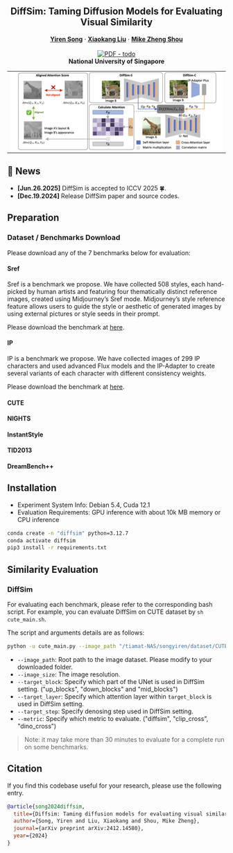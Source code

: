 
<p align="center">

  <h2 align="center">DiffSim: Taming Diffusion Models for Evaluating Visual Similarity</h2>
  <p align="center">
    <a href="https://scholar.google.com/citations?user=L2YS0jgAAAAJ&hl=en"><strong>Yiren Song</strong></a>
    ·
    <a href="https://scholar.google.com/citations?user=dAEHm8AAAAAJ&hl=en"><strong>Xiaokang Liu</strong></a>
    ·
    <a href="https://sites.google.com/view/showlab"><strong>Mike Zheng Shou</strong></a>
    <br>
    <br>
        <a href="https://arxiv.org/abs/2412.14580"><img src='https://img.shields.io/badge/arXiv-AntiReference' alt='PDF - todo'></a>
        <!-- <a href='https://showlab.github.io/magicanimate'><img src='https://img.shields.io/badge/Project_Page-AntiReference' alt='Project Page - todo'></a> -->
        <!-- <a href='https://huggingface.co/spaces/zcxu-eric/magicanimate'><img src='https://img.shields.io/badge/%F0%9F%A4%97%20Hugging%20Face-Spaces-blue'></a> -->
    <br>
    <b>National University of Singapore</b>
  </p>
  
  <table align="center">
    <tr>
    <td>
      <img src="assets/teaser.png" alt='teaser1'>
    </td>
    </tr>
  </table>

## 📢 News
* **[Jun.26.2025]** DiffSim is accepted to ICCV 2025 🍀.
* **[Dec.19.2024]** Release DiffSim paper and source codes.

## Preparation

### Dataset / Benchmarks Download

Please download any of the 7 benchmarks below for evaluation:

#### Sref

Sref is a benchmark we propose. We have collected 508 styles, each hand-picked by human artists and featuring four thematically distinct reference images, created using Midjourney’s Sref mode. Midjourney’s style reference feature allows users to guide the style or aesthetic of generated images by using external pictures or style seeds in their prompt.

Please download the benchmark at [here](https://huggingface.co/datasets/yiren98/Sref).

#### IP

IP is a benchmark we propose. We have collected images of 299 IP characters and used advanced Flux models and the IP-Adapter to create several variants of each character with different consistency weights.

Please download the benchmark at [here](https://huggingface.co/datasets/yiren98/IPref/tree/main).

#### CUTE

#### NIGHTS

#### InstantStyle

#### TID2013

#### DreamBench++

## Installation

- Experiment System Info: Debian 5.4, Cuda 12.1
- Evaluation Requirements: GPU inference with about 10k MB memory or CPU inference

```bash
conda create -n "diffsim" python=3.12.7
conda activate diffsim
pip3 install -r requirements.txt
```


## Similarity Evaluation

### DiffSim

For evaluating each benchmark, please refer to the corresponding bash script. For example, you can evaluate DiffSim on CUTE dataset by `sh cute_main.sh`.

The script and arguments details are as follows:

```bash
python -u cute_main.py --image_path "/tiamat-NAS/songyiren/dataset/CUTE/" --image_size 512 --target_block "up_blocks" --target_layer 0 --target_step 600 --similarity "cosine" --seed 2334 --metric "diffsim"
```

- `--image_path`: Root path to the image dataset. Please modify to your downloaded folder.
- `--image_size`: The image resolution.
- `--target_block`: Specify which part of the UNet is used in DiffSim setting. ("up_blocks", "down_blocks" and "mid_blocks")
- `--target_layer`: Specify which attention layer within `target_block` is used in DiffSim setting.
- `--target_step`: Specify denosing step used in DiffSim setting.
- `--metric`: Specify which metric to evaluate. ("diffsim", "clip_cross", "dino_cross")

> Note: it may take more than 30 minutes to evaluate for a complete run on some benchmarks.

## Citation
If you find this codebase useful for your research, please use the following entry.
```BibTeX
@article{song2024diffsim,
  title={Diffsim: Taming diffusion models for evaluating visual similarity},
  author={Song, Yiren and Liu, Xiaokang and Shou, Mike Zheng},
  journal={arXiv preprint arXiv:2412.14580},
  year={2024}
}
```
